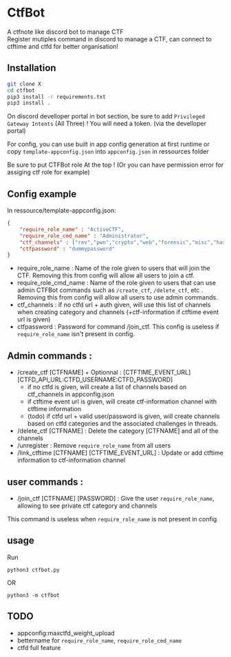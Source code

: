 # CtfBot

A ctfnote like discord bot to manage CTF  
Register mutiples command in discord to manage a CTF, can connect to ctftime and ctfd for better organisation!

## Installation

```bash
git clone X
cd ctfbot
pip3 install -r requirements.txt
pip3 install .
```

On discord develloper portal in bot section, be sure to add `Privileged Gateway Intents` (All Three) !
You will need a token. (via the develloper portal)

For config, you can use built in app config generation at first runtime or copy `template-appconfig.json` into `appconfig.json` in ressources folder

Be sure to put CTFBot role At the top ! (Or you can have permission error for assiging ctf role for example)

## Config example

In ressource/template-appconfig.json: 
```json
{
    "require_role_name" : "ActiveCTF",
    "require_role_cmd_name" : "Administrator",
    "ctf_channels" : ["rev","pwn","crypto","web","forensic","misc","hardware","web3","osint","mobile","radio","other"],
    "ctfpassword" : "dummypassword"
}
```

- require_role_name : Name of the role given to users that will join the CTF. Removing this from config will allow all users to join a ctf.
- require_role_cmd_name : Name of the role given to users that can use admin CTFBot commands such as `/create_ctf`, `/delete_ctf`, etc . Removing this from config will allow all users to use admin commands.
- ctf_channels : if no ctfd url + auth given, will use this list of channels when creating category and channels (+ctf-information if ctftime event url is given)
- ctfpassword : Password for command /join_ctf. This config is useless if `require_role_name` isn't present in config.

## Admin commands : 

- /create_ctf [CTFNAME] + Optionnal : [CTFTIME_EVENT_URL] [CTFD_API_URL:CTFD_USERNAME:CTFD_PASSWORD]
    * if no ctfd is given, will create a list of channels based on ctf_channels in appconfig.json
    * if ctftime event url is given, will create ctf-information channel with ctftime information
    * (todo) if ctfd url + valid user/password is given, will create channels based on ctfd categories and the associated challenges in threads.
- /delete_ctf [CTFNAME] : Delete the category [CTFNAME] and all of the channels
- /unregister : Remove `require_role_name` from all users
- /link_ctftime [CTFNAME] [CTFTIME_EVENT_URL] : Update or add ctftime information to ctf-information channel

## user commands : 

- /join_ctf [CTFNAME] [PASSWORD] : Give the user `require_role_name`, allowing to see private ctf category and channels

This command is useless when `require_role_name` is not present in config

## usage

Run 
```
python3 ctfbot.py
```

OR 

```
python3 -m ctfbot
```

## TODO

- appconfig:maxctfd_weight_upload
- bettername for `require_role_name`, `require_role_cmd_name`
- ctfd full feature
